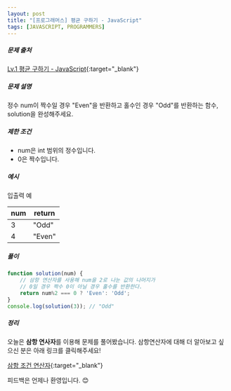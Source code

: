 ```yaml
---
layout: post
title: "[프로그래머스] 평균 구하기 - JavaScript"
tags: [JAVASCRIPT, PROGRAMMERS]
---
```

##### 문제 출처
[Lv.1 평균 구하기 - JavaScript](https://programmers.co.kr/learn/courses/30/lessons/12937?language=javascript){:target="_blank"}

##### 문제 설명
정수 num이 짝수일 경우 "Even"을 반환하고 홀수인 경우 "Odd"를 반환하는 함수, solution을 완성해주세요.

##### 제한 조건
* num은 int 범위의 정수입니다.
* 0은 짝수입니다.

##### 예시
입출력 예

|num|return|
|---|---|
|3|"Odd"|
|4|"Even"|

##### 풀이
```javascript
function solution(num) {
    // 삼항 연산자를 사용해 num을 2로 나눈 값의 나머지가 
    // 0일 경우 짝수 0이 아닐 경우 홀수를 반환한다.
    return num%2 === 0 ? 'Even': 'Odd';
}
console.log(solution(3)); // "Odd"
```

##### 정리
오늘은 **삼항 연사자**를 이용해 문제를 풀어봤습니다. 삼항연산자에 대해 더 알아보고 싶으신 분은 아래 링크를 클릭해주세요!

[삼항 조건 연산자](https://developer.mozilla.org/ko/docs/Web/JavaScript/Reference/Operators/Conditional_Operator){:target="_blank"}

피드백은 언제나 환영입니다. 😊